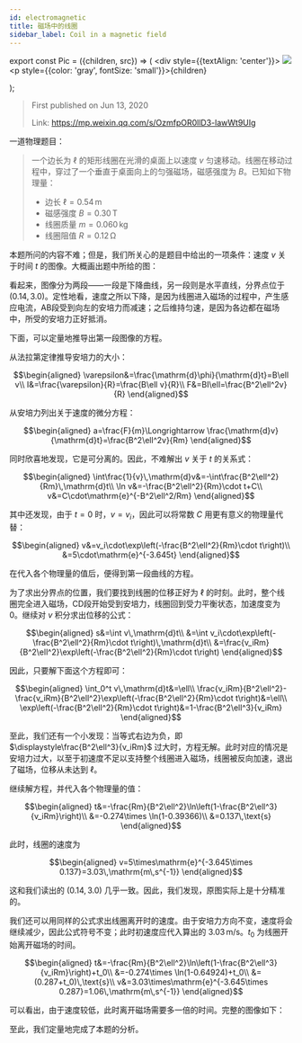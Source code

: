 ```yaml
---
id: electromagnetic
title: 磁场中的线圈
sidebar_label: Coil in a magnetic field
---
```


export const Pic = ({children, src}) => (
    <div style={{textAlign: 'center'}}>
        <img src={src} />
        <p style={{color: 'gray', fontSize: 'small'}}>{children}</p>
    </div>);

> First published on Jun 13, 2020
>
> Link: https://mp.weixin.qq.com/s/OzmfpOR0llD3-lawWt9UIg

一道物理题目：

> 一个边长为 $\ell$ 的矩形线圈在光滑的桌面上以速度 $v$ 匀速移动。线圈在移动过程中，穿过了一个垂直于桌面向上的匀强磁场，磁感强度为 $B$。已知如下物理量：
> - 边长 $\ell=0.54\,\text{m}$
> - 磁感强度 $B=0.30\,\text{T}$
> - 线圈质量 $m=0.060\,\text{kg}$
> - 线圈阻值 $R=0.12\,\text{Ω}$

<Pic src="https://mmbiz.qpic.cn/mmbiz_png/JGibibkelET6icxXkheRQOhUib4eXZGtGqWsqxS1B7chB5K5ia1W0naHMcqicLFKQXUHMohcBCaKNnCBdBe0jsEQc3Aw/640?wx_fmt=png"></Pic>

本题所问的内容不难；但是，我们所关心的是题目中给出的一项条件：速度 $v$ 关于时间 $t$ 的图像。大概画出题中所给的图：

<Pic src="https://mmbiz.qpic.cn/mmbiz_png/JGibibkelET6icxXkheRQOhUib4eXZGtGqWsY1Ywngico4eEGnCM9gqicC6mgflRKDVgWyV9xrOCYEpvReIiaBvVHQB5Q/640?wx_fmt=png"></Pic>

看起来，图像分为两段——一段是下降曲线，另一段则是水平直线，分界点位于 $(0.14, 3.0)$。定性地看，速度之所以下降，是因为线圈进入磁场的过程中，产生感应电流，AB段受到向左的安培力而减速；之后维持匀速，是因为各边都在磁场中，所受的安培力正好抵消。

下面，可以定量地推导出第一段图像的方程。

从法拉第定律推导安培力的大小：

$$\begin{aligned}
\varepsilon&=\frac{\mathrm{d}\phi}{\mathrm{d}t}=B\ell v\\
I&=\frac{\varepsilon}{R}=\frac{B\ell v}{R}\\
F&=BI\ell=\frac{B^2\ell^2v}{R}
\end{aligned}$$

从安培力列出关于速度的微分方程：

$$\begin{aligned}
a=\frac{F}{m}\Longrightarrow \frac{\mathrm{d}v}{\mathrm{d}t}=\frac{B^2\ell^2v}{Rm}
\end{aligned}$$

同时欣喜地发现，它是可分离的。因此，不难解出 $v$ 关于 $t$ 的关系式：

$$\begin{aligned}
\int\frac{1}{v}\,\mathrm{d}v&=-\int\frac{B^2\ell^2}{Rm}\,\mathrm{d}t\\
\ln v&=-\frac{B^2\ell^2}{Rm}\cdot t+C\\
v&=C\cdot\mathrm{e}^{-B^2\ell^2/Rm}
\end{aligned}$$

其中还发现，由于 $t=0$ 时，$v=v_i$，因此可以将常数 $C$ 用更有意义的物理量代替：

$$\begin{aligned}
v&=v_i\cdot\exp\left(-\frac{B^2\ell^2}{Rm}\cdot t\right)\\
&=5\cdot\mathrm{e}^{-3.645t}
\end{aligned}$$

在代入各个物理量的值后，便得到第一段曲线的方程。

为了求出分界点的位置，我们要找到线圈的位移正好为 $\ell$ 的时刻。此时，整个线圈完全进入磁场，CD段开始受到安培力，线圈回到受力平衡状态，加速度变为0。继续对 $v$ 积分求出位移的公式：

$$\begin{aligned}
s&=\int v\,\mathrm{d}t\\
&=\int v_i\cdot\exp\left(-\frac{B^2\ell^2}{Rm}\cdot t\right)\,\mathrm{d}t\\
&=\frac{v_iRm}{B^2\ell^2}\exp\left(-\frac{B^2\ell^2}{Rm}\cdot t\right)
\end{aligned}$$

因此，只要解下面这个方程即可：

$$\begin{aligned}
\int_0^t v\,\mathrm{d}t&=\ell\\
\frac{v_iRm}{B^2\ell^2}-\frac{v_iRm}{B^2\ell^2}\exp\left(-\frac{B^2\ell^2}{Rm}\cdot t\right)&=\ell\\
\exp\left(-\frac{B^2\ell^2}{Rm}\cdot t\right)&=1-\frac{B^2\ell^3}{v_iRm}
\end{aligned}$$

至此，我们还有一个小发现：当等式右边为负，即 $\displaystyle\frac{B^2\ell^3}{v_iRm}$ 过大时，方程无解。此时对应的情况是安培力过大，以至于初速度不足以支持整个线圈进入磁场，线圈被反向加速，退出了磁场，位移从未达到 $\ell$。

继续解方程，并代入各个物理量的值：

$$\begin{aligned}
t&=-\frac{Rm}{B^2\ell^2}\ln\left(1-\frac{B^2\ell^3}{v_iRm}\right)\\
&=-0.274\times \ln(1-0.39366)\\
&=0.137\,\text{s}
\end{aligned}$$

此时，线圈的速度为

$$\begin{aligned}
v=5\times\mathrm{e}^{-3.645\times 0.137}=3.03\,\mathrm{m\,s^{-1}}
\end{aligned}$$

这和我们读出的 $(0.14, 3.0)$ 几乎一致。因此，我们发现，原图实际上是十分精准的。

我们还可以用同样的公式求出线圈离开时的速度。由于安培力方向不变，速度将会继续减少，因此公式符号不变；此时初速度应代入算出的 $3.03\,\text{m/s}$。$t_0$ 为线圈开始离开磁场的时间。

$$\begin{aligned}
t&=-\frac{Rm}{B^2\ell^2}\ln\left(1-\frac{B^2\ell^3}{v_iRm}\right)+t_0\\
&=-0.274\times \ln(1-0.64924)+t_0\\
&=(0.287+t_0)\,\text{s}\\
v&=3.03\times\mathrm{e}^{-3.645\times 0.287}=1.06\,\mathrm{m\,s^{-1}}
\end{aligned}$$

可以看出，由于速度较低，此时离开磁场需要多一倍的时间。完整的图像如下：

<Pic src="https://mmbiz.qpic.cn/mmbiz_png/JGibibkelET6icxXkheRQOhUib4eXZGtGqWsZzgFsw6sjE81LEscI3yMH1Q2NLAJIhQa13BRNkzic6gxUjrKuH23NpA/640?wx_fmt=png"></Pic>

至此，我们定量地完成了本题的分析。
